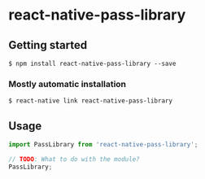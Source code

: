 # react-native-pass-library

## Getting started

`$ npm install react-native-pass-library --save`

### Mostly automatic installation

`$ react-native link react-native-pass-library`

## Usage
```javascript
import PassLibrary from 'react-native-pass-library';

// TODO: What to do with the module?
PassLibrary;
```

